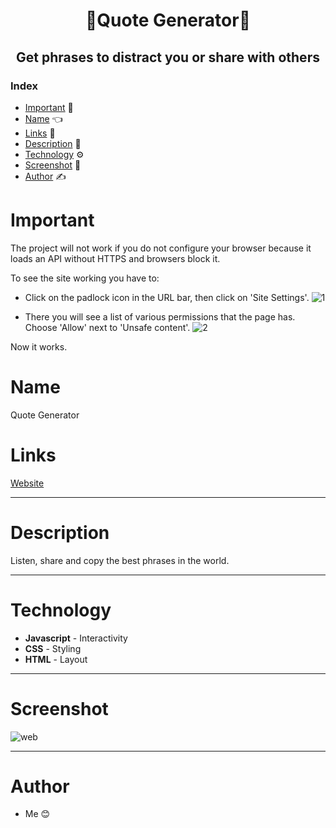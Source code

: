 <h1 align="center"> 💬Quote Generator💬</h1>

<h2 align="center"> Get phrases to distract you or share with others </h2>

### Index

* [Important](#Important) 📢
* [Name](#Name) 👈
* [Links](#Links) 🔗
* [Description](#Description) 📖
* [Technology](#Technology) ⚙️
* [Screenshot](#Screenshot) 📱
* [Author](#Author) ✍️

# Important
The project will not work if you do not configure your browser because it loads an API without HTTPS and browsers block it.

To see the site working you have to:

- Click on the padlock icon in the URL bar, then click on 'Site Settings'.
![1](https://user-images.githubusercontent.com/85640313/152694563-05996ea5-4fc8-4f6d-9da5-72210956ce86.png)

- There you will see a list of various permissions that the page has. Choose 'Allow' next to 'Unsafe content'.
![2](https://user-images.githubusercontent.com/85640313/152694580-5d4b2def-5316-4948-82e7-5fb939a1960c.png)

Now it works.
# Name

Quote Generator

# Links

[Website](https://jkmxmb2z6xgtsucis1mhvw-on.drv.tw/)
___

# Description

Listen, share and copy the best phrases in the world.

___

# Technology

* **Javascript** - Interactivity
* **CSS** - Styling
* **HTML** - Layout

____

# Screenshot
![web](https://user-images.githubusercontent.com/85640313/152693667-35ea95bc-a6d7-4dd9-abe6-7d286447890a.png)
____

# Author

* Me 😊
